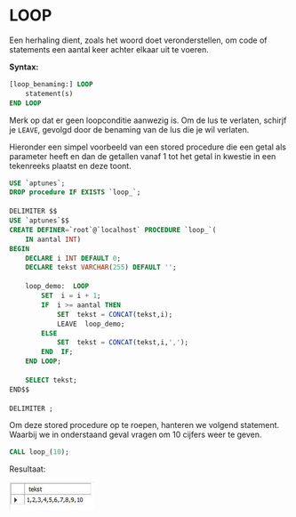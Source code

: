 # LOOP

Een herhaling dient, zoals het woord doet veronderstellen, om code of statements een aantal keer achter elkaar uit te voeren.

**Syntax:**

```sql
[loop_benaming:] LOOP
    statement(s)
END LOOP
```

Merk op dat er geen loopconditie aanwezig is. Om de lus te verlaten, schirjf je `LEAVE`, gevolgd door de benaming van de lus die je wil verlaten.

Hieronder een simpel voorbeeld van een stored procedure die een getal als parameter heeft en dan de getallen vanaf 1 tot het getal in kwestie in een tekenreeks plaatst en deze toont.

```sql
USE `aptunes`;
DROP procedure IF EXISTS `loop_`;

DELIMITER $$
USE `aptunes`$$
CREATE DEFINER=`root`@`localhost` PROCEDURE `loop_`(
    IN aantal INT)
BEGIN
    DECLARE i INT DEFAULT 0;
    DECLARE tekst VARCHAR(255) DEFAULT '';

    loop_demo:  LOOP
        SET  i = i + 1;
        IF  i >= aantal THEN
            SET  tekst = CONCAT(tekst,i);
            LEAVE  loop_demo;
        ELSE
            SET  tekst = CONCAT(tekst,i,',');
        END  IF;
    END LOOP;

    SELECT tekst; 
END$$

DELIMITER ;
```

Om deze stored procedure op te roepen, hanteren we volgend statement. Waarbij we in onderstaand geval vragen om 10 cijfers weer te geven.

```sql
CALL loop_(10);
```

Resultaat:

![](../../.gitbook/assets/loop.JPG)

